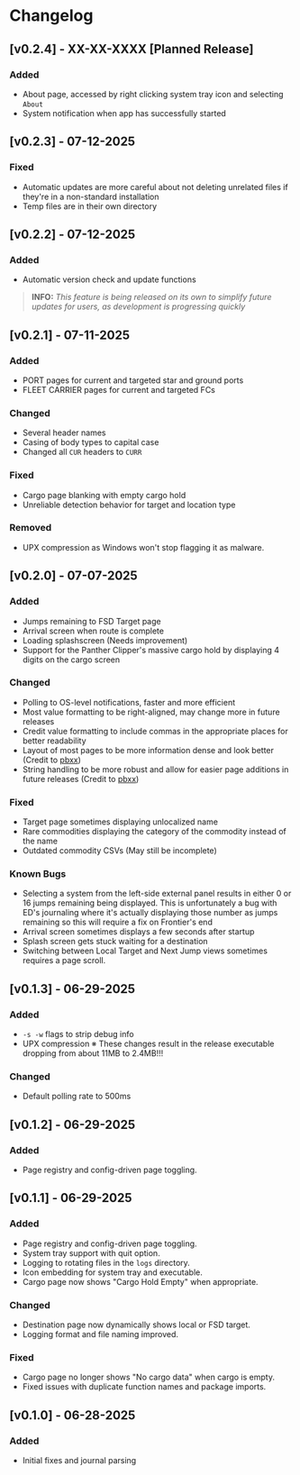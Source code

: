 # Changelog

## [v0.2.4] - XX-XX-XXXX [Planned Release]

### Added

- About page, accessed by right clicking system tray icon and selecting `About`
- System notification when app has successfully started

## [v0.2.3] - 07-12-2025

### Fixed

- Automatic updates are more careful about not deleting unrelated files if they're in a non-standard installation
- Temp files are in their own directory

## [v0.2.2] - 07-12-2025

### Added

- Automatic version check and update functions

> **INFO:** _This feature is being released on its own to simplify future updates for users, as development is progressing quickly_

## [v0.2.1] - 07-11-2025

### Added

- PORT pages for current and targeted star and ground ports
- FLEET CARRIER pages for current and targeted FCs

### Changed

- Several header names
- Casing of body types to capital case
- Changed all `CUR` headers to `CURR`

### Fixed

- Cargo page blanking with empty cargo hold
- Unreliable detection behavior for target and location type

### Removed

- UPX compression as Windows won't stop flagging it as malware.

## [v0.2.0] - 07-07-2025

### Added

- Jumps remaining to FSD Target page
- Arrival screen when route is complete
- Loading splashscreen (Needs improvement)
- Support for the Panther Clipper's massive cargo hold by displaying 4 digits on the cargo screen

### Changed

- Polling to OS-level notifications, faster and more efficient
- Most value formatting to be right-aligned, may change more in future releases
- Credit value formatting to include commas in the appropriate places for better readability
- Layout of most pages to be more information dense and look better (Credit to [pbxx](https://github.com/pbxx))
- String handling to be more robust and allow for easier page additions in future releases (Credit to [pbxx](https://github.com/pbxx))

### Fixed

- Target page sometimes displaying unlocalized name
- Rare commodities displaying the category of the commodity instead of the name
- Outdated commodity CSVs (May still be incomplete)

### Known Bugs

- Selecting a system from the left-side external panel results in either 0 or 16 jumps remaining being displayed. This is unfortunately a bug with ED's journaling where it's actually displaying those number as jumps remaining so this will require a fix on Frontier's end
- Arrival screen sometimes displays a few seconds after startup
- Splash screen gets stuck waiting for a destination
- Switching between Local Target and Next Jump views sometimes requires a page scroll.

## [v0.1.3] - 06-29-2025

### Added

- `-s -w` flags to strip debug info
- UPX compression
  ※ These changes result in the release executable dropping from about
  11MB to 2.4MB!!!

### Changed

- Default polling rate to 500ms

## [v0.1.2] - 06-29-2025

### Added

- Page registry and config-driven page toggling.

## [v0.1.1] - 06-29-2025

### Added

- Page registry and config-driven page toggling.
- System tray support with quit option.
- Logging to rotating files in the `logs` directory.
- Icon embedding for system tray and executable.
- Cargo page now shows "Cargo Hold Empty" when appropriate.

### Changed

- Destination page now dynamically shows local or FSD target.
- Logging format and file naming improved.

### Fixed

- Cargo page no longer shows "No cargo data" when cargo is empty.
- Fixed issues with duplicate function names and package imports.

## [v0.1.0] - 06-28-2025

### Added

- Initial fixes and journal parsing
